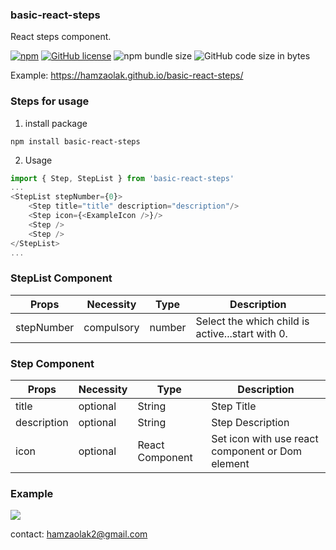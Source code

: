 ### basic-react-steps

React steps component.

[![npm](https://img.shields.io/npm/v/basic-react-steps)](https://www.npmjs.com/package/basic-react-steps)
[![GitHub license](https://img.shields.io/github/license/hamzaolak/basic-react-steps)](https://github.com/hamzaolak/basic-react-steps/blob/master/LICENSE)
![npm bundle size](https://img.shields.io/bundlephobia/min/basic-react-steps)
![GitHub code size in bytes](https://img.shields.io/github/languages/code-size/hamzaolak/basic-react-steps)

Example: https://hamzaolak.github.io/basic-react-steps/

### Steps for usage

1. install package

`npm install basic-react-steps`

2. Usage

```javascript
import { Step, StepList } from 'basic-react-steps'
...
<StepList stepNumber={0}>
	<Step title="title" description="description"/>
	<Step icon={<ExampleIcon />}/>
	<Step />
	<Step />
</StepList>
...
```


### StepList Component

| Props  | Necessity  | Type  | Description  |
| ------------ | ------------ | ------------ | ------------ |
| stepNumber  | compulsory  | number |  Select the which child is active...start with 0. |

### Step Component

| Props  | Necessity  |  Type | Description  |
| ------------ | ------------ | ------------ | ------------ |
| title  |  optional | String  | Step Title  |
| description  | optional  | String  | Step Description  |
| icon  | optional  | React Component  | Set icon with use react component or Dom element |

### Example
![](https://i.ibb.co/vwCtFmQ/Ekran-Resmi-2019-10-21-22-01-52.png)

contact: hamzaolak2@gmail.com
